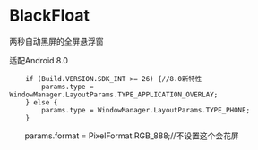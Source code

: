 # BlackFloat
两秒自动黑屏的全屏悬浮窗

适配Android 8.0

        if (Build.VERSION.SDK_INT >= 26) {//8.0新特性
            params.type = WindowManager.LayoutParams.TYPE_APPLICATION_OVERLAY;
        } else {
            params.type = WindowManager.LayoutParams.TYPE_PHONE;
        }
        
        params.format = PixelFormat.RGB_888;//不设置这个会花屏
